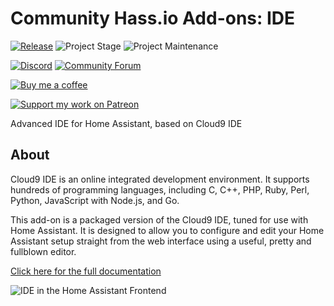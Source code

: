 # Community Hass.io Add-ons: IDE

[![Release][release-shield]][release] ![Project Stage][project-stage-shield] ![Project Maintenance][maintenance-shield]

[![Discord][discord-shield]][discord] [![Community Forum][forum-shield]][forum]

[![Buy me a coffee][buymeacoffee-shield]][buymeacoffee]

[![Support my work on Patreon][patreon-shield]][patreon]

Advanced IDE for Home Assistant, based on Cloud9 IDE

## About

Cloud9 IDE is an online integrated development environment. It supports
hundreds of programming languages, including C, C++, PHP, Ruby, Perl, Python,
JavaScript with Node.js, and Go.

This add-on is a packaged version of the Cloud9 IDE, tuned for use with Home
Assistant. It is designed to allow you to configure and edit your Home Assistant
setup straight from the web interface using a useful, pretty and fullblown
editor.

[Click here for the full documentation][docs]

![IDE in the Home Assistant Frontend][screenshot]

[buymeacoffee-shield]: https://www.buymeacoffee.com/assets/img/guidelines/download-assets-sm-2.svg
[buymeacoffee]: https://www.buymeacoffee.com/frenck
[discord-shield]: https://img.shields.io/discord/478094546522079232.svg
[discord]: https://discord.me/hassioaddons
[docs]: https://github.com/hassio-addons/addon-ide/blob/v0.8.0/README.md
[forum-shield]: https://img.shields.io/badge/community-forum-brightgreen.svg
[forum]: https://community.home-assistant.io/t/community-hass-io-add-on-ide-based-on-cloud9/33810?u=frenck
[hass-ssh]: https://home-assistant.io/addons/ssh/
[maintenance-shield]: https://img.shields.io/maintenance/yes/2019.svg
[ohmyzsh]: http://ohmyz.sh/
[patreon-shield]: https://www.frenck.nl/images/patreon.png
[patreon]: https://www.patreon.com/frenck
[project-stage-shield]: https://img.shields.io/badge/project%20stage-experimental-yellow.svg
[release-shield]: https://img.shields.io/badge/version-v0.8.0-blue.svg
[release]: https://github.com/hassio-addons/addon-ide/tree/v0.8.0
[screenshot]: https://github.com/hassio-addons/addon-ide/raw/master/images/screenshot.png
[zsh]: https://en.wikipedia.org/wiki/Z_shell